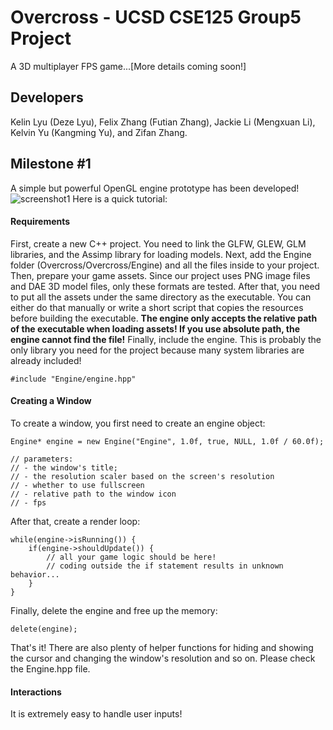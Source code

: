 # Overcross - UCSD CSE125 Group5 Project
A 3D multiplayer FPS game...[More details coming soon!]

## Developers
Kelin Lyu (Deze Lyu), Felix Zhang (Futian Zhang), Jackie Li (Mengxuan Li), Kelvin Yu (Kangming Yu), and Zifan Zhang.

## Milestone #1
A simple but powerful OpenGL engine prototype has been developed!
![screenshot1](https://github.com/ucsd-cse125-sp22/cse125-sp22-group5/blob/main/Screenshots/Screenshot1.png?raw=true)
Here is a quick tutorial:
#### Requirements
First, create a new C++ project. You need to link the GLFW, GLEW, GLM libraries, and the Assimp library for loading models.
Next, add the Engine folder (Overcross/Overcross/Engine) and all the files inside to your project.
Then, prepare your game assets. Since our project uses PNG image files and DAE 3D model files, only these formats are tested. After that, you need to put all the assets under the same directory as the executable. You can either do that manually or write a short script that copies the resources before building the executable. **The engine only accepts the relative path of the executable when loading assets! If you use absolute path, the engine cannot find the file!**
Finally, include the engine. This is probably the only library you need for the project because many system libraries are already included!
```
#include "Engine/engine.hpp"
```
#### Creating a Window
To create a window, you first need to create an engine object:
```
Engine* engine = new Engine("Engine", 1.0f, true, NULL, 1.0f / 60.0f);

// parameters: 
// - the window's title;
// - the resolution scaler based on the screen's resolution
// - whether to use fullscreen
// - relative path to the window icon
// - fps
```
After that, create a render loop:
```
while(engine->isRunning()) {
    if(engine->shouldUpdate()) {
        // all your game logic should be here!
        // coding outside the if statement results in unknown behavior...
    }
}
```
Finally, delete the engine and free up the memory:
```
delete(engine);
```
That's it! There are also plenty of helper functions for hiding and showing the cursor and changing the window's resolution and so on. Please check the Engine.hpp file.
#### Interactions
It is extremely easy to handle user inputs!
